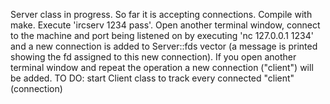 Server class in progress. So far it is accepting connections. Compile with make. Execute 'ircserv 1234 pass'. Open another terminal window, connect to the machine and port being listened on by executing 'nc 127.0.0.1 1234' and a new connection is added to Server::fds vector (a message is printed showing the fd assigned to this new connection). If you open another terminal window and repeat the operation a new connection ("client") will be added. TO DO: start Client class to track every connected "client" (connection)
